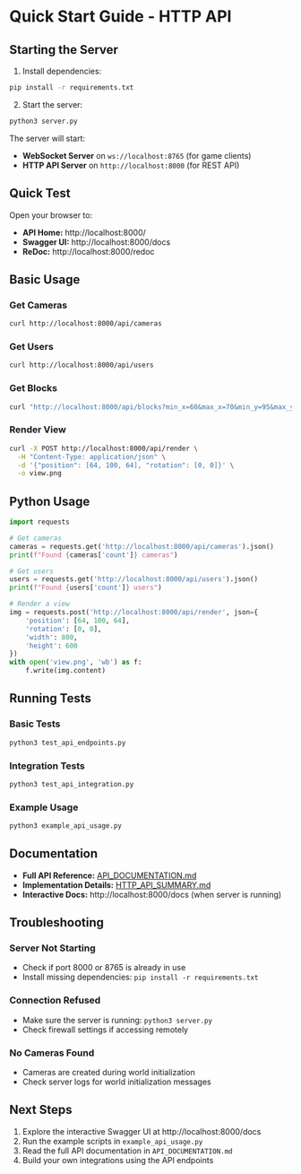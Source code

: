 # Quick Start Guide - HTTP API

## Starting the Server

1. Install dependencies:
```bash
pip install -r requirements.txt
```

2. Start the server:
```bash
python3 server.py
```

The server will start:
- **WebSocket Server** on `ws://localhost:8765` (for game clients)
- **HTTP API Server** on `http://localhost:8000` (for REST API)

## Quick Test

Open your browser to:
- **API Home:** http://localhost:8000/
- **Swagger UI:** http://localhost:8000/docs
- **ReDoc:** http://localhost:8000/redoc

## Basic Usage

### Get Cameras
```bash
curl http://localhost:8000/api/cameras
```

### Get Users
```bash
curl http://localhost:8000/api/users
```

### Get Blocks
```bash
curl "http://localhost:8000/api/blocks?min_x=60&max_x=70&min_y=95&max_y=105&min_z=60&max_z=70"
```

### Render View
```bash
curl -X POST http://localhost:8000/api/render \
  -H "Content-Type: application/json" \
  -d '{"position": [64, 100, 64], "rotation": [0, 0]}' \
  -o view.png
```

## Python Usage

```python
import requests

# Get cameras
cameras = requests.get('http://localhost:8000/api/cameras').json()
print(f"Found {cameras['count']} cameras")

# Get users
users = requests.get('http://localhost:8000/api/users').json()
print(f"Found {users['count']} users")

# Render a view
img = requests.post('http://localhost:8000/api/render', json={
    'position': [64, 100, 64],
    'rotation': [0, 0],
    'width': 800,
    'height': 600
})
with open('view.png', 'wb') as f:
    f.write(img.content)
```

## Running Tests

### Basic Tests
```bash
python3 test_api_endpoints.py
```

### Integration Tests
```bash
python3 test_api_integration.py
```

### Example Usage
```bash
python3 example_api_usage.py
```

## Documentation

- **Full API Reference:** [API_DOCUMENTATION.md](API_DOCUMENTATION.md)
- **Implementation Details:** [HTTP_API_SUMMARY.md](HTTP_API_SUMMARY.md)
- **Interactive Docs:** http://localhost:8000/docs (when server is running)

## Troubleshooting

### Server Not Starting
- Check if port 8000 or 8765 is already in use
- Install missing dependencies: `pip install -r requirements.txt`

### Connection Refused
- Make sure the server is running: `python3 server.py`
- Check firewall settings if accessing remotely

### No Cameras Found
- Cameras are created during world initialization
- Check server logs for world initialization messages

## Next Steps

1. Explore the interactive Swagger UI at http://localhost:8000/docs
2. Run the example scripts in `example_api_usage.py`
3. Read the full API documentation in `API_DOCUMENTATION.md`
4. Build your own integrations using the API endpoints
